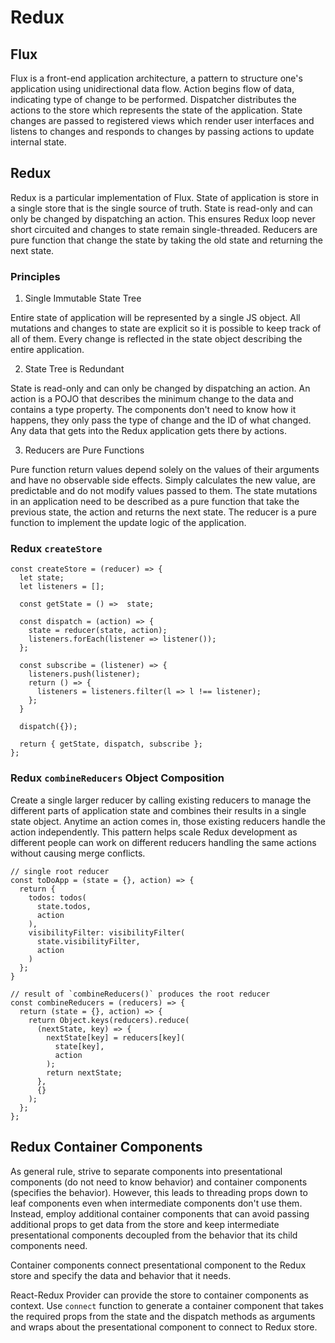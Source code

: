 # Redux

## Flux
Flux is a front-end application architecture, a pattern to structure one's application using unidirectional data flow. Action begins flow of data, indicating type of change to be performed. Dispatcher distributes the actions to the store which represents the state of the application. State changes are passed to registered views which render user interfaces and listens to changes and responds to changes by passing actions to update internal state.

## Redux
Redux is a particular implementation of Flux. State of application is store in a single store that is the single source of truth. State is read-only and can only be changed by dispatching an action. This ensures Redux loop never short circuited and changes to state remain single-threaded. Reducers are pure function that change the state by taking the old state and returning the next state.

### Principles
1. Single Immutable State Tree

  Entire state of application will be represented by a single JS object. All mutations and changes to state are explicit so it is possible to keep track of all of them. Every change is reflected in the state object describing the entire application.

2. State Tree is Redundant

  State is read-only and can only be changed by dispatching an action. An action is a POJO that describes the minimum change to the data and contains a type property. The components don't need to know how it happens, they only pass the type of change and the ID of what changed. Any data that gets into the Redux application gets there by actions.

3. Reducers are Pure Functions

  Pure function return values depend solely on the values of their arguments and have no observable side effects. Simply calculates the new value, are predictable and do not modify values passed to them. The state mutations in an application need to be described as a pure function that take the previous state, the action and returns the next state. The reducer is a pure function to implement the update logic of the application.

### Redux `createStore`
```
const createStore = (reducer) => {
  let state;
  let listeners = [];

  const getState = () =>  state;

  const dispatch = (action) => {
    state = reducer(state, action);
    listeners.forEach(listener => listener());
  };

  const subscribe = (listener) => {
    listeners.push(listener);
    return () => {
      listeners = listeners.filter(l => l !== listener);
    };
  }

  dispatch({});

  return { getState, dispatch, subscribe };
};
```

### Redux `combineReducers` Object Composition
Create a single larger reducer by calling existing reducers to manage the different parts of application state and combines their results in a single state object. Anytime an action comes in, those existing reducers handle the action independently. This pattern helps scale Redux development as different people can work on different reducers handling the same actions without causing merge conflicts.

```
// single root reducer
const toDoApp = (state = {}, action) => {
  return {
    todos: todos(
      state.todos,
      action
    ),
    visibilityFilter: visibilityFilter(
      state.visibilityFilter,
      action
    )
  };
}

// result of `combineReducers()` produces the root reducer
const combineReducers = (reducers) => {
  return (state = {}, action) => {
    return Object.keys(reducers).reduce(
      (nextState, key) => {
        nextState[key] = reducers[key](
          state[key],
          action
        );
        return nextState;
      },
      {}
    );
  };
};
```

## Redux Container Components
As general rule, strive to separate components into presentational components (do not need to know behavior) and container components (specifies the behavior). However, this leads to threading props down to leaf components even when intermediate components don't use them. Instead, employ additional container components that can avoid passing additional props to get data from the store and keep intermediate presentational components decoupled from the behavior that its child components need.

Container components connect presentational component to the Redux store and specify the data and behavior that it needs.

React-Redux Provider can provide the store to container components as context. Use `connect` function to generate a container component that takes the required props from the state and the dispatch methods as arguments and wraps about the presentational component to connect to Redux store. 
